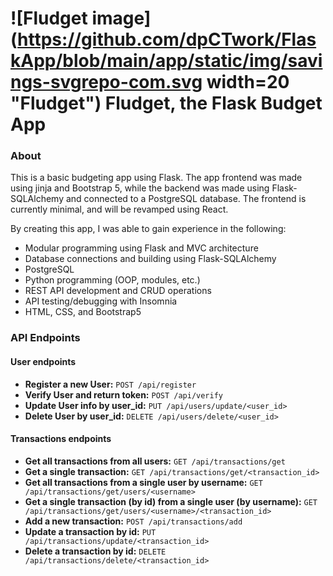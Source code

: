 # ![Fludget image](https://github.com/dpCTwork/FlaskApp/blob/main/app/static/img/savings-svgrepo-com.svg width=20 "Fludget") Fludget, the Flask Budget App

### About 

This is a basic budgeting app using Flask. The app frontend was made using jinja and Bootstrap 5, while the backend was made using Flask-SQLAlchemy and connected to a PostgreSQL database. The frontend is currently minimal, and will be revamped using React.

By creating this app, I was able to gain experience in the following:

- Modular programming using Flask and MVC architecture
- Database connections and building using Flask-SQLAlchemy
- PostgreSQL
- Python programming (OOP, modules, etc.)
- REST API development and CRUD operations
- API testing/debugging with Insomnia
- HTML, CSS, and Bootstrap5

### API Endpoints

#### User endpoints

- **Register a new User:** `POST /api/register`
- **Verify User and return token:** `POST /api/verify`
- **Update User info by user_id:** `PUT /api/users/update/<user_id>`
- **Delete User by user_id:** `DELETE /api/users/delete/<user_id>`

#### Transactions endpoints

- **Get all transactions from all users:** `GET /api/transactions/get`
- **Get a single transaction:** `GET /api/transactions/get/<transaction_id>`
- **Get all transactions from a single user by username:** `GET /api/transactions/get/users/<username>`
- **Get a single transaction (by id) from a single user (by username):** `GET /api/transactions/get/users/<username>/<transaction_id>`
- **Add a new transaction:** `POST /api/transactions/add`
- **Update a transaction by id:** `PUT /api/transactions/update/<transaction_id>`
- **Delete a transaction by id:** `DELETE /api/transactions/delete/<transaction_id>`

